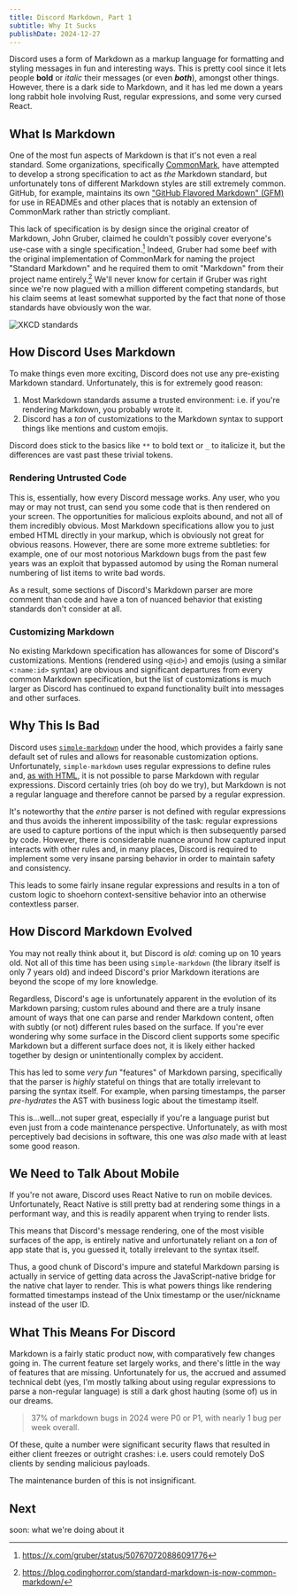 ```yaml
---
title: Discord Markdown, Part 1
subtitle: Why It Sucks
publishDate: 2024-12-27
---
```


Discord uses a form of Markdown as a markup language for formatting and styling
messages in fun and interesting ways. This is pretty cool since it lets people
**bold** or _italic_ their messages (or even **_both_**), amongst other things.
However, there is a dark side to Markdown, and it has led me down a years long
rabbit hole involving Rust, regular expressions, and some very cursed React.

## What Is Markdown

One of the most fun aspects of Markdown is that it's not even a real standard.
Some organizations, specifically [CommonMark](https://commonmark.org/), have
attempted to develop a strong specification to act as _the_ Markdown standard,
but unfortunately tons of different Markdown styles are still extremely common.
GitHub, for example, maintains its own
["GitHub Flavored Markdown" (GFM)](https://github.github.com/gfm/) for use in
READMEs and other places that is notably an extension of CommonMark rather than
strictly compliant.

This lack of specification is by design since the original creator of Markdown,
John Gruber, claimed he couldn't possibly cover everyone's use-case with a
single specification.[^1] Indeed, Gruber had some beef with the original
implementation of CommonMark for naming the project "Standard Markdown" and he
required them to omit "Markdown" from their project name entirely.[^2] We'll
never know for certain if Gruber was right since we're now plagued with a
million different competing standards, but his claim seems at least somewhat
supported by the fact that none of those standards have obviously won the war.

[^1]: https://x.com/gruber/status/507670720886091776

[^2]: https://blog.codinghorror.com/standard-markdown-is-now-common-markdown/

![XKCD standards](https://imgs.xkcd.com/comics/standards.png)

## How Discord Uses Markdown

To make things even more exciting, Discord does not use any pre-existing
Markdown standard. Unfortunately, this is for extremely good reason:

1. Most Markdown standards assume a trusted environment: i.e. if you're
   rendering Markdown, you probably wrote it.
2. Discord has a _ton_ of customizations to the Markdown syntax to support
   things like mentions and custom emojis.

Discord does stick to the basics like `**` to bold text or `_` to italicize it,
but the differences are vast past these trivial tokens.

### Rendering Untrusted Code

This is, essentially, how every Discord message works. Any user, who you may or
may not trust, can send you some code that is then rendered on your screen. The
opportunities for malicious exploits abound, and not all of them incredibly
obvious. Most Markdown specifications allow you to just embed HTML directly in
your markup, which is obviously not great for obvious reasons. However, there
are some more extreme subtleties: for example, one of our most notorious
Markdown bugs from the past few years was an exploit that bypassed automod by
using the Roman numeral numbering of list items to write bad words.

As a result, some sections of Discord's Markdown parser are more comment than
code and have a ton of nuanced behavior that existing standards don't consider
at all.

### Customizing Markdown

No existing Markdown specification has allowances for some of Discord's
customizations. Mentions (rendered using `<@id>`) and emojis (using a similar
`<:name:id>` syntax) are obvious and significant departures from every common
Markdown specification, but the list of customizations is much larger as Discord
has continued to expand functionality built into messages and other surfaces.

## Why This Is Bad

Discord uses [`simple-markdown`](https://www.npmjs.com/package/simple-markdown)
under the hood, which provides a fairly sane default set of rules and allows for
reasonable customization options. Unfortunately, `simple-markdown` uses regular
expressions to define rules and,
[as with HTML](https://stackoverflow.com/a/1732454), it is not possible to parse
Markdown with regular expressions. Discord certainly tries (oh boy do we try),
but Markdown is not a regular language and therefore cannot be parsed by a
regular expression.

It's noteworthy that the _entire_ parser is not defined with regular expressions
and thus avoids the inherent impossibility of the task: regular expressions are
used to capture portions of the input which is then subsequently parsed by code.
However, there is considerable nuance around how captured input interacts with
other rules and, in many places, Discord is required to implement some very
insane parsing behavior in order to maintain safety and consistency.

This leads to some fairly insane regular expressions and results in a ton of
custom logic to shoehorn context-sensitive behavior into an otherwise
contextless parser.

## How Discord Markdown Evolved

You may not really think about it, but Discord is _old_: coming up on 10 years
old. Not all of this time has been using `simple-markdown` (the library itself
is only 7 years old) and indeed Discord's prior Markdown iterations are beyond
the scope of my lore knowledge.

Regardless, Discord's age is unfortunately apparent in the evolution of its
Markdown parsing; custom rules abound and there are a truly insane amount of
ways that one can parse and render Markdown content, often with subtly (or not)
different rules based on the surface. If you're ever wondering why some surface
in the Discord client supports some specific Markdown but a different surface
does not, it is likely either hacked together by design or unintentionally
complex by accident.

This has led to some _very fun_ "features" of Markdown parsing, specifically
that the parser is _highly_ stateful on things that are totally irrelevant to
parsing the syntax itself. For example, when parsing timestamps, the parser
_pre-hydrates_ the AST with business logic about the timestamp itself.

This is...well...not super great, especially if you're a language purist but
even just from a code maintenance perspective. Unfortunately, as with most
perceptively bad decisions in software, this one was _also_ made with at least
some good reason.

## We Need to Talk About Mobile

If you're not aware, Discord uses React Native to run on mobile devices.
Unfortunately, React Native is still pretty bad at rendering some things in a
performant way, and this is readily apparent when trying to render lists.

This means that Discord's message rendering, one of the most visible surfaces of
the app, is entirely native and unfortunately reliant on a _ton_ of app state
that is, you guessed it, totally irrelevant to the syntax itself.

Thus, a good chunk of Discord's impure and stateful Markdown parsing is actually
in service of getting data across the JavaScript-native bridge for the native
chat layer to render. This is what powers things like rendering formatted
timestamps instead of the Unix timestamp or the user/nickname instead of the
user ID.

## What This Means For Discord

Markdown is a fairly static product now, with comparatively few changes going
in. The current feature set largely works, and there's little in the way of
features that are missing. Unfortunately for us, the accrued and assumed
technical debt (yes, I'm mostly talking about using regular expressions to parse
a non-regular language) is still a dark ghost hauting (some of) us in our
dreams.

> 37% of markdown bugs in 2024 were P0 or P1, with nearly 1 bug per week
> overall.

Of these, quite a number were significant security flaws that resulted in either
client freezes or outright crashes: i.e. users could remotely DoS clients by
sending malicious payloads.

The maintenance burden of this is not insignificant.

## Next

soon: what we're doing about it
